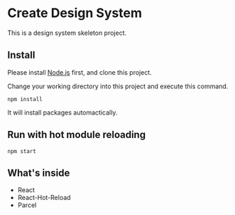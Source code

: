 # Create Design System

This is a design system skeleton project.

## Install

Please install [Node.js](https://nodejs.org/en/) first, and clone this project.

Change your working directory into this project and execute this command.

```
npm install
```

It will install packages automactically.

## Run with hot module reloading

```
npm start
```

## What's inside

* React
* React-Hot-Reload
* Parcel